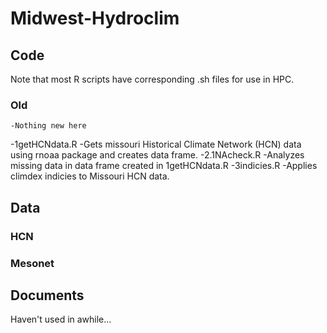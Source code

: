 # Midwest-Hydroclim
## Code
Note that most R scripts have corresponding .sh files for use in HPC.
  ### Old
    -Nothing new here
  -1getHCNdata.R
    -Gets missouri Historical Climate Network (HCN) data using rnoaa package and creates data frame.
  -2.1NAcheck.R
    -Analyzes missing data in data frame created in 1getHCNdata.R
  -3indicies.R
     -Applies climdex indicies to Missouri HCN data.
## Data
  ### HCN
  ### Mesonet
## Documents
  Haven't used in awhile...
